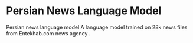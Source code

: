# Persian News Language Model
Persian news language model
A language model trained on 28k news files from Entekhab.com news agency .
